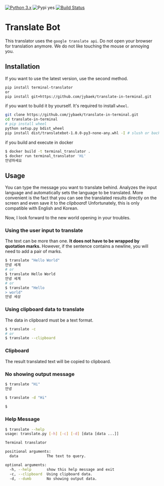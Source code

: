 [![Python 3.x](https://img.shields.io/badge/python-3.x-green.svg)](https://www.python.org/downloads/release/python-360/)
![Pypi yes](https://img.shields.io/pypi/wheel/yes.svg?colorB=green&style=flat)
[![Build Status](https://travis-ci.org/jybaek/translate-in-terminal.svg?branch=master)](https://travis-ci.org/jybaek/translate-in-terminal)

# Translate Bot
This translator uses the `google translate api`. 
Do not open your browser for translation anymore. We do not like touching the mouse or annoying you.

## Installation
If you want to use the latest version, use the second method.
```bash
pip install terminal-translator
or
pip install git+https://github.com/jybaek/translate-in-terminal.git
```

if you want to build it by yourself. It's required to install `wheel`.
```bash
git clone https://github.com/jybaek/translate-in-terminal.git
cd translate-in-terminal
# pip install wheel
python setup.py bdist_wheel
pip install dist/translatebot-1.0.0-py3-none-any.whl -I # slush or back-slush
```

if you build and execute in docker
```bash
$ docker build -t terminal_translator .
$ docker run terminal_translator 'Hi'
안녕하세요
```

## Usage
You can type the message you want to translate behind. Analyzes the input language and automatically sets the language to be translated.
More convenient is the fact that you can see the translated results directly on the screen and even save it to the _clipboard_!
Unfortunately, this is only compatible with English and Korean.

Now, I look forward to the new world opening in your troubles.

### Using the user input to translate
The text can be more than one. **It does not have to be wrapped by quotation marks.** 
However, if the sentence contains a newline, you will need to add a pair of marks.
```bash
$ translate "Hello World"
안녕 세계
# or
$ translate Hello World
안녕 세계
# or
$ translate "Hello
> world"
안녕 세상
```

### Using clipboard data to translate
The data in clipboard must be a text format.
```bash
$ translate -c
# or
$ translate --clipboard
```

### Clipboard
The result translated text will be copied to clipboard.

### No showing output message
```bash
$ translate "Hi"
안녕

$ translate -d "Hi" 
 
$
```

### Help Message
```bash
$ translate --help
usage: translate.py [-h] [-c] [-d] [data [data ...]]

Terminal translator

positional arguments:
  data             The text to query.

optional arguments:
  -h, --help       show this help message and exit
  -c, --clipboard  Using clipboard data.
  -d, --dumb       No showing output data.

```
